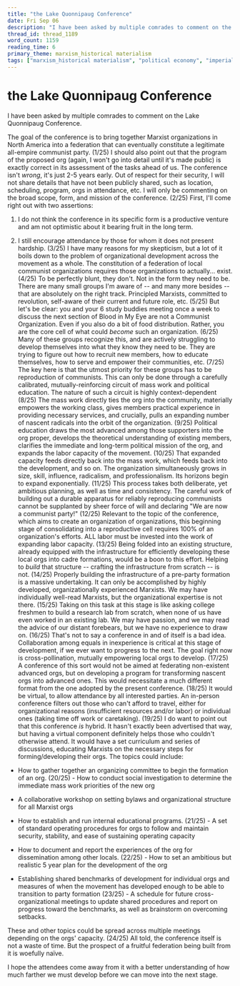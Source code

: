 ```yaml
---
title: "the Lake Quonnipaug Conference"
date: Fri Sep 06
description: "I have been asked by multiple comrades to comment on the Lake Quonnipaug Conference."
thread_id: thread_1189
word_count: 1159
reading_time: 6
primary_theme: marxism_historical materialism
tags: ["marxism_historical materialism", "political economy", "imperialism_colonialism", "covid_public health politics", "organizational theory"]
---
```


# the Lake Quonnipaug Conference

I have been asked by multiple comrades to comment on the Lake Quonnipaug Conference.

The goal of the conference is to bring together Marxist organizations in North America into a federation that can eventually constitute a legitimate all-empire communist party. (1/25) I should also point out that the program of the proposed org (again, I won't go into detail until it's made public) is exactly correct in its assessment of the tasks ahead of us. The conference isn't *wrong*, it's just 2-5 years early. Out of respect for their security, I will not share details that have not been publicly shared, such as location, scheduling, program, orgs in attendance, etc. I will only be commenting on the broad scope, form, and mission of the conference. (2/25) First, I'll come right out with two assertions:

1) I do not think the conference in its specific form is a productive venture and am not optimistic about it bearing fruit in the long term.

2) I still encourage attendance by those for whom it does not present hardship. (3/25) I have many reasons for my skepticism, but a lot of it boils down to the problem of organizational development across the movement as a whole. The constitution of a federation of local communist organizations requires those organizations to actually... exist. (4/25) To be perfectly blunt, they don't. Not in the form they need to be. There are many small groups I'm aware of -- and many more besides -- that are absolutely on the right track. Principled Marxists, committed to revolution, self-aware of their current and future role, etc. (5/25) But let's be clear: you and your 6 study buddies meeting once a week to discuss the next section of Blood in My Eye are not a Communist Organization. Even if you also do a bit of food distribution. Rather, you are the core cell of what could *become* such an organization. (6/25) Many of these groups recognize this, and are actively struggling to develop themselves into what they know they need to be. They are trying to figure out how to recruit new members, how to educate themselves, how to serve and empower their communities, etc. (7/25) The key here is that the utmost priority for these groups has to be reproduction of communists. This can only be done through a carefully calibrated, mutually-reinforcing circuit of mass work and political education. The nature of such a circuit is highly context-dependent (8/25) The mass work directly ties the org into the community, materially empowers the working class, gives members practical experience in providing necessary services, and crucially, pulls an expanding number of nascent radicals into the orbit of the organization. (9/25) Political education draws the most advanced among those supporters into the org proper, develops the theoretical understanding of existing members, clarifies the immediate and long-term political mission of the org, and expands the labor capacity of the movement. (10/25) That expanded capacity feeds directly back into the mass work, which feeds back into the development, and so on. The organization simultaneously grows in size, skill, influence, radicalism, and professionalism. Its horizons begin to expand exponentially. (11/25) This process takes both deliberate, yet ambitious planning, as well as time and consistency. The careful work of building out a durable apparatus for reliably reproducing communists cannot be supplanted by sheer force of will and declaring "We are now a communist party!" (12/25) Relevant to the topic of the conference, which aims to create an organization of organizations, this beginning stage of consolidating into a reproductive cell requires 100% of an organization's efforts. ALL labor must be invested into the work of expanding labor capacity. (13/25) Being folded into an existing structure, already equipped with the infrastructure for efficiently developing these local orgs into cadre formations, would be a boon to this effort. Helping to *build* that structure -- crafting the infrastructure from scratch -- is not. (14/25) Properly building the infrastructure of a pre-party formation is a massive undertaking. It can only be accomplished by highly developed, organizationally experienced Marxists. We may have individually well-read Marxists, but the organizational expertise is not there. (15/25) Taking on this task at this stage is like asking college freshmen to build a research lab from scratch, when none of us have even worked in an existing lab. We may have passion, and we may read the advice of our distant forebears, but we have no experience to draw on. (16/25) That's not to say a conference in and of itself is a bad idea. Collaboration among equals in inexperience is critical at this stage of development, if we ever want to progress to the next. The goal right now is cross-pollination, mutually empowering local orgs to develop. (17/25) A conference of this sort would not be aimed at federating non-existent advanced orgs, but on developing a program for transforming nascent orgs into advanced ones. This would necessitate a much different format from the one adopted by the present conference. (18/25) It would be virtual, to allow attendance by all interested parties. An in-person conference filters out those who can't afford to travel, either for organizational reasons (insufficient resources and/or labor) or individual ones (taking time off work or caretaking). (19/25) I do want to point out that this conference *is* hybrid. It hasn't exactly been advertised that way, but having a virtual component definitely helps those who couldn't otherwise attend. It would have a set curriculum and series of discussions, educating Marxists on the necessary steps for forming/developing their orgs. The topics could include:

- How to gather together an organizing committee to begin the formation of an org. (20/25) - How to conduct social investigation to determine the immediate mass work priorities of the new org

- A collaborative workshop on setting bylaws and organizational structure for all Marxist orgs

- How to establish and run internal educational programs. (21/25) - A set of standard operating procedures for orgs to follow and maintain security, stability, and ease of sustaining operating capacity

- How to document and report the experiences of the org for dissemination among other locals. (22/25) - How to set an ambitious but realistic 5 year plan for the development of the org

- Establishing shared benchmarks of development for individual orgs and measures of when the movement has developed enough to be able to transition to party formation (23/25) - A schedule for future cross-organizational meetings to update shared procedures and report on progress toward the benchmarks, as well as brainstorm on overcoming setbacks.

These and other topics could be spread across multiple meetings depending on the orgs' capacity. (24/25) All told, the conference itself is not a waste of time. But the prospect of a fruitful federation being built from it is woefully naïve.

I hope the attendees come away from it with a better understanding of how much farther we must develop before we can move into the next stage.